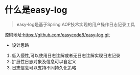 # 什么是easy-log

> easy-log是基于Spring AOP技术实现的用户操作日志记录工具

源码地址:https://github.com/easycode8/easy-log.git


- 设计思路
1. 低入侵性,可以使用日志注解或者无日志注解实现日志记录
2. 扩展性日志对象及信息可以自定义
3. 日志信息可以支持不同持久化策略

